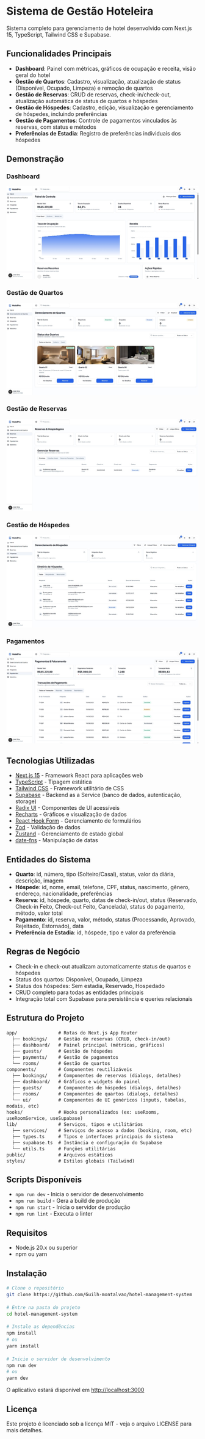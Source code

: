 # Sistema de Gestão Hoteleira

Sistema completo para gerenciamento de hotel desenvolvido com Next.js 15, TypeScript, Tailwind CSS e Supabase.

## Funcionalidades Principais

- **Dashboard**: Painel com métricas, gráficos de ocupação e receita, visão geral do hotel
- **Gestão de Quartos**: Cadastro, visualização, atualização de status (Disponível, Ocupado, Limpeza) e remoção de quartos
- **Gestão de Reservas**: CRUD de reservas, check-in/check-out, atualização automática de status de quartos e hóspedes
- **Gestão de Hóspedes**: Cadastro, edição, visualização e gerenciamento de hóspedes, incluindo preferências
- **Gestão de Pagamentos**: Controle de pagamentos vinculados às reservas, com status e métodos
- **Preferências de Estadia**: Registro de preferências individuais dos hóspedes

## Demonstração

### Dashboard

![Dashboard](./public/dashboard.jpg)

### Gestão de Quartos

![Quartos](./public/quartos.jpg)

### Gestão de Reservas

![Reservas](./public/reservas.jpg)

### Gestão de Hóspedes

![Hóspedes](./public/hospedes.jpg)

### Pagamentos

![Pagamentos](./public/pagamentos.jpg)

## Tecnologias Utilizadas

- [Next.js 15](https://nextjs.org/) - Framework React para aplicações web
- [TypeScript](https://www.typescriptlang.org/) - Tipagem estática
- [Tailwind CSS](https://tailwindcss.com/) - Framework utilitário de CSS
- [Supabase](https://supabase.com/) - Backend as a Service (banco de dados, autenticação, storage)
- [Radix UI](https://www.radix-ui.com/) - Componentes de UI acessíveis
- [Recharts](https://recharts.org/) - Gráficos e visualização de dados
- [React Hook Form](https://react-hook-form.com/) - Gerenciamento de formulários
- [Zod](https://zod.dev/) - Validação de dados
- [Zustand](https://zustand-demo.pmnd.rs/) - Gerenciamento de estado global
- [date-fns](https://date-fns.org/) - Manipulação de datas

## Entidades do Sistema

- **Quarto**: id, número, tipo (Solteiro/Casal), status, valor da diária, descrição, imagem
- **Hóspede**: id, nome, email, telefone, CPF, status, nascimento, gênero, endereço, nacionalidade, preferências
- **Reserva**: id, hóspede, quarto, datas de check-in/out, status (Reservado, Check-in Feito, Check-out Feito, Cancelada), status do pagamento, método, valor total
- **Pagamento**: id, reserva, valor, método, status (Processando, Aprovado, Rejeitado, Estornado), data
- **Preferência de Estadia**: id, hóspede, tipo e valor da preferência

## Regras de Negócio

- Check-in e check-out atualizam automaticamente status de quartos e hóspedes
- Status dos quartos: Disponível, Ocupado, Limpeza
- Status dos hóspedes: Sem estadia, Reservado, Hospedado
- CRUD completo para todas as entidades principais
- Integração total com Supabase para persistência e queries relacionais

## Estrutura do Projeto

```
app/               # Rotas do Next.js App Router
  ├── bookings/    # Gestão de reservas (CRUD, check-in/out)
  ├── dashboard/   # Painel principal (métricas, gráficos)
  ├── guests/      # Gestão de hóspedes
  ├── payments/    # Gestão de pagamentos
  └── rooms/       # Gestão de quartos
components/        # Componentes reutilizáveis
  ├── bookings/    # Componentes de reservas (dialogs, detalhes)
  ├── dashboard/   # Gráficos e widgets do painel
  ├── guests/      # Componentes de hóspedes (dialogs, detalhes)
  ├── rooms/       # Componentes de quartos (dialogs, detalhes)
  └── ui/          # Componentes de UI genéricos (inputs, tabelas, modais, etc)
hooks/             # Hooks personalizados (ex: useRooms, useRoomService, useSupabase)
lib/               # Serviços, tipos e utilitários
  ├── services/    # Serviços de acesso a dados (booking, room, etc)
  ├── types.ts     # Tipos e interfaces principais do sistema
  ├── supabase.ts  # Instância e configuração do Supabase
  └── utils.ts     # Funções utilitárias
public/            # Arquivos estáticos
styles/            # Estilos globais (Tailwind)
```

## Scripts Disponíveis

- `npm run dev` - Inicia o servidor de desenvolvimento
- `npm run build` - Gera a build de produção
- `npm run start` - Inicia o servidor de produção
- `npm run lint` - Executa o linter

## Requisitos

- Node.js 20.x ou superior
- npm ou yarn

## Instalação

```bash
# Clone o repositório
git clone https://github.com/Guilh-montalvao/hotel-management-system

# Entre na pasta do projeto
cd hotel-management-system

# Instale as dependências
npm install
# ou
yarn install

# Inicie o servidor de desenvolvimento
npm run dev
# ou
yarn dev
```

O aplicativo estará disponível em [http://localhost:3000](http://localhost:3000)

## Licença

Este projeto é licenciado sob a licença MIT - veja o arquivo LICENSE para mais detalhes.
